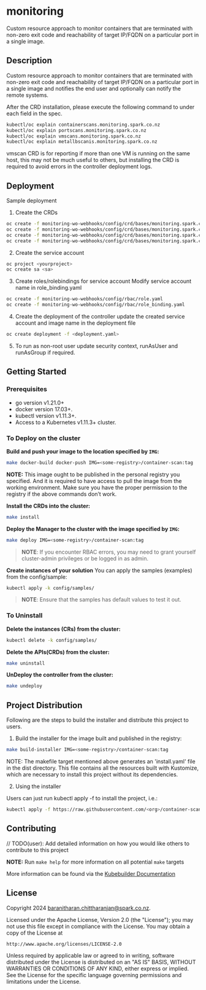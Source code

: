# monitoring
Custom resource approach to monitor containers that are terminated with non-zero exit code and reachability of target IP/FQDN on a particular port in a single image.

## Description
Custom resource approach to monitor containers that are terminated with non-zero exit code and reachability of target IP/FQDN on a particular port in a single image and notifies the end user and optionally can notify the remote systems.

After the CRD installation, please execute the following command to under each field in the spec.
```sh
kubectl/oc explain containerscans.monitoring.spark.co.nz
kubectl/oc explain portscans.monitoring.spark.co.nz
kubectl/oc explain vmscans.monitoring.spark.co.nz
kubectl/oc explain metallbscanis.monitoring.spark.co.nz
```
vmscan CRD is for reporting if more than one VM is running on the same host, this may not be much useful to others, but installing the CRD is required to avoid errors in the controller deployment logs.

## Deployment
Sample deployment
1. Create the CRDs
```sh
oc create -f monitoring-wo-webhooks/config/crd/bases/monitoring.spark.co.nz_containerscans.yaml
oc create -f monitoring-wo-webhooks/config/crd/bases/monitoring.spark.co.nz_portscans.yaml
oc create -f monitoring-wo-webhooks/config/crd/bases/monitoring.spark.co.nz_vmscans.yaml
oc create -f monitoring-wo-webhooks/config/crd/bases/monitoring.spark.co.nz_metallbscans.yaml
```
2. Create the service account
```sh
oc project <yourproject>
oc create sa <sa>
```
3. Create roles/rolebindings for service account
Modify service account name in role_binding.yaml
```sh
oc create -f monitoring-wo-webhooks/config/rbac/role.yaml
oc create -f monitoring-wo-webhooks/config/rbac/role_binding.yaml
```
4. Create the deployment of the controller
update the created service account and image name in the deployment file
```sh
oc create deployment -f <deployment.yaml>
```
5. To run as non-root user
update security context, runAsUser and runAsGroup if required.

## Getting Started

### Prerequisites
- go version v1.21.0+
- docker version 17.03+.
- kubectl version v1.11.3+.
- Access to a Kubernetes v1.11.3+ cluster.

### To Deploy on the cluster
**Build and push your image to the location specified by `IMG`:**

```sh
make docker-build docker-push IMG=<some-registry>/container-scan:tag
```

**NOTE:** This image ought to be published in the personal registry you specified.
And it is required to have access to pull the image from the working environment.
Make sure you have the proper permission to the registry if the above commands don’t work.

**Install the CRDs into the cluster:**

```sh
make install
```

**Deploy the Manager to the cluster with the image specified by `IMG`:**

```sh
make deploy IMG=<some-registry>/container-scan:tag
```

> **NOTE**: If you encounter RBAC errors, you may need to grant yourself cluster-admin
privileges or be logged in as admin.

**Create instances of your solution**
You can apply the samples (examples) from the config/sample:

```sh
kubectl apply -k config/samples/
```

>**NOTE**: Ensure that the samples has default values to test it out.

### To Uninstall
**Delete the instances (CRs) from the cluster:**

```sh
kubectl delete -k config/samples/
```

**Delete the APIs(CRDs) from the cluster:**

```sh
make uninstall
```

**UnDeploy the controller from the cluster:**

```sh
make undeploy
```

## Project Distribution

Following are the steps to build the installer and distribute this project to users.

1. Build the installer for the image built and published in the registry:

```sh
make build-installer IMG=<some-registry>/container-scan:tag
```

NOTE: The makefile target mentioned above generates an 'install.yaml'
file in the dist directory. This file contains all the resources built
with Kustomize, which are necessary to install this project without
its dependencies.

2. Using the installer

Users can just run kubectl apply -f <URL for YAML BUNDLE> to install the project, i.e.:

```sh
kubectl apply -f https://raw.githubusercontent.com/<org>/container-scan/<tag or branch>/dist/install.yaml
```

## Contributing
// TODO(user): Add detailed information on how you would like others to contribute to this project

**NOTE:** Run `make help` for more information on all potential `make` targets

More information can be found via the [Kubebuilder Documentation](https://book.kubebuilder.io/introduction.html)

## License

Copyright 2024 baranitharan.chittharanjan@spark.co.nz.

Licensed under the Apache License, Version 2.0 (the "License");
you may not use this file except in compliance with the License.
You may obtain a copy of the License at

    http://www.apache.org/licenses/LICENSE-2.0

Unless required by applicable law or agreed to in writing, software
distributed under the License is distributed on an "AS IS" BASIS,
WITHOUT WARRANTIES OR CONDITIONS OF ANY KIND, either express or implied.
See the License for the specific language governing permissions and
limitations under the License.

